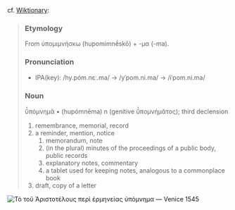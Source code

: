 cf. [Wiktionary](https://en.wiktionary.org/wiki/%E1%BD%91%CF%80%CF%8C%CE%BC%CE%BD%CE%B7%CE%BC%CE%B1):

> ### Etymology
> 
> From ὑπομιμνήσκω (hupomimnḗskō) +‎ -μα (-ma).
> 
> ### Pronunciation
> * IPA(key): /hy.póm.nɛː.ma/ → /yˈpom.ni.ma/ → /iˈpom.ni.ma/
> 
> ### Noun
> 
> ῠ̔πόμνημᾰ • (hupómnēma) n (genitive ῠ̔πομνήμᾰτος); third declension
> 
> 1. remembrance, memorial, record
> 2. a reminder, mention, notice
>     1. memorandum, note
>     2. (in the plural) minutes of the proceedings of a public body, public records
>     3. explanatory notes, commentary
>     4. a tablet used for keeping notes, analogous to a commonplace book
> 3. draft, copy of a letter

![Τὸ τοῦ Ἀριστοτέλους περὶ ἑρμηνείας ὑπόμνημα — Venice 1545](hypo-ammonius-hermeas.jpg)
